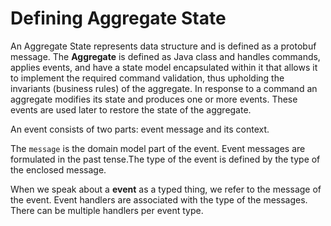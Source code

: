 # Defining Aggregate State

An Aggregate State represents data structure and is defined as a protobuf message. 
The **Aggregate** is defined as Java class and handles commands, applies events, and have a state model encapsulated within it that allows it to implement the required command validation, thus upholding the invariants (business rules) of the aggregate.
In response to a command an aggregate modifies its state and produces one or more events. These events are used later to restore the state of the aggregate.

An event consists of two parts: event message and its context.

The `message` is the domain model part of the event. Event messages are formulated in the past tense.The type of the event is defined by the type of the enclosed message.

When we speak about a **event** as a typed thing, we refer to the message of the event.
Event handlers are associated with the type of the messages. There can be multiple handlers
per event type.


